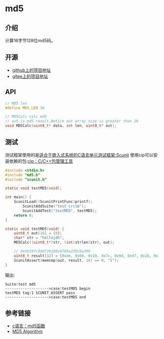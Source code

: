 # md5

## 介绍
计算16字节128位md5码。

## 开源
- [github上的项目地址](https://github.com/jdhxyy/md5-clang)
- [gitee上的项目地址](https://gitee.com/jdhxyy/md5-clang)

## API
```c
// MD5 len
#define MD5_LEN 16

// MD5Calc calc md5
// out is md5 result.Notice out array size is greater than 16
void MD5Calc(uint8_t* data, int len, uint8_t* out);
```

## 测试
测试框架使用的是[适合于嵌入式系统的C语言单元测试框架:Scunit](https://blog.csdn.net/jdh99/article/details/100183066)
使用cip可以安装依赖的包:[cip：C/C++包管理工具](https://blog.csdn.net/jdh99/article/details/115590099)

```c
#include <stdio.h>
#include "md5.h"
#include "scunit.h"

static void testMD5(void);

int main() {
    ScunitLoad((ScunitPrintFunc)printf);
        ScunitAddSuite("test crc16");
        ScunitAddTest("testMD5", testMD5);
    return 0;
}

static void testMD5(void) {
    uint8_t out[16] = {0};
    char* str = "hellojdh";
    MD5Calc((uint8_t*)str, (int)strlen(str), out);

    // de56197c9dd72b188c0709a239c9a390
    uint8_t result[32] = {0xde, 0x56, 0x19, 0x7c, 0x9d, 0xd7, 0x2b, 0x18, 0x8c, 0x07, 0x09, 0xa2, 0x39, 0xc9, 0xa3, 0x90};
    ScunitAssert(memcmp(out, result, 16) == 0, "1");
}
```

输出:
```text
Suite:test md5
-------------------->case:testMD5 begin
testMD5 tag:1 SCUNIT_ASSERT pass
-------------------->case:testMD5 end
```

## 参考链接
- [c语言：md5函数](https://www.cnblogs.com/fhefh/archive/2011/10/28/2228241.html)
- [MD5 Algorithm](http://www.kleinschmidt.com/edi/md5.htm)

